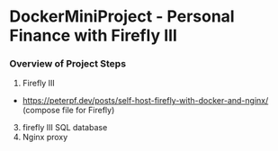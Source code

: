 # DockerMiniProject - Personal Finance with Firefly III 

### Overview of Project Steps
1. Firefly III
  * https://peterpf.dev/posts/self-host-firefly-with-docker-and-nginx/ (compose file for Firefly)
3. firefly III SQL database
4. Nginx proxy
